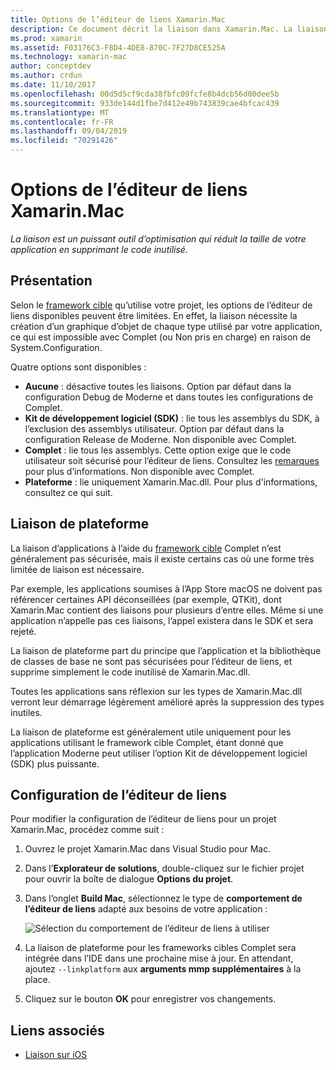 ```yaml
---
title: Options de l’éditeur de liens Xamarin.Mac
description: Ce document décrit la liaison dans Xamarin.Mac. La liaison est un puissant outil d’optimisation qui réduit la taille de votre application en supprimant le code inutilisé.
ms.prod: xamarin
ms.assetid: F03176C3-F8D4-4DE8-870C-7F27D8CE525A
ms.technology: xamarin-mac
author: conceptdev
ms.author: crdun
ms.date: 11/10/2017
ms.openlocfilehash: 00d5d5cf9cda38fbfc09fcfe8b4dcb56d00dee5b
ms.sourcegitcommit: 933de144d1fbe7d412e49b743839cae4bfcac439
ms.translationtype: MT
ms.contentlocale: fr-FR
ms.lasthandoff: 09/04/2019
ms.locfileid: "70291426"
---
```

# <a name="xamarinmac-linker-options"></a>Options de l’éditeur de liens Xamarin.Mac

_La liaison est un puissant outil d’optimisation qui réduit la taille de votre application en supprimant le code inutilisé._

## <a name="overview"></a>Présentation

Selon le [framework cible](~/mac/platform/target-framework.md) qu’utilise votre projet, les options de l’éditeur de liens disponibles peuvent être limitées. En effet, la liaison nécessite la création d’un graphique d’objet de chaque type utilisé par votre application, ce qui est impossible avec Complet (ou Non pris en charge) en raison de System.Configuration.

Quatre options sont disponibles :

- **Aucune** : désactive toutes les liaisons. Option par défaut dans la configuration Debug de Moderne et dans toutes les configurations de Complet.
- **Kit de développement logiciel (SDK)** : lie tous les assemblys du SDK, à l’exclusion des assemblys utilisateur. Option par défaut dans la configuration Release de Moderne. Non disponible avec Complet.
- **Complet** : lie tous les assemblys. Cette option exige que le code utilisateur soit sécurisé pour l’éditeur de liens. Consultez les [remarques](~/ios/deploy-test/linker.md) pour plus d’informations. Non disponible avec Complet.
- **Plateforme** : lie uniquement Xamarin.Mac.dll. Pour plus d'informations, consultez ce qui suit.

## <a name="platform-linking"></a>Liaison de plateforme

La liaison d’applications à l’aide du [framework cible](~/mac/platform/target-framework.md) Complet n’est généralement pas sécurisée, mais il existe certains cas où une forme très limitée de liaison est nécessaire.

Par exemple, les applications soumises à l’App Store macOS ne doivent pas référencer certaines API déconseillées (par exemple, QTKit), dont Xamarin.Mac contient des liaisons pour plusieurs d’entre elles. Même si une application n’appelle pas ces liaisons, l’appel existera dans le SDK et sera rejeté.

La liaison de plateforme part du principe que l’application et la bibliothèque de classes de base ne sont pas sécurisées pour l’éditeur de liens, et supprime simplement le code inutilisé de Xamarin.Mac.dll. 

Toutes les applications sans réflexion sur les types de Xamarin.Mac.dll verront leur démarrage légèrement amélioré après la suppression des types inutiles.

La liaison de plateforme est généralement utile uniquement pour les applications utilisant le framework cible Complet, étant donné que l’application Moderne peut utiliser l’option Kit de développement logiciel (SDK) plus puissante.

## <a name="setting-the-linker-configuration"></a>Configuration de l’éditeur de liens

Pour modifier la configuration de l’éditeur de liens pour un projet Xamarin.Mac, procédez comme suit :

1. Ouvrez le projet Xamarin.Mac dans Visual Studio pour Mac.
2. Dans l’**Explorateur de solutions**, double-cliquez sur le fichier projet pour ouvrir la boîte de dialogue **Options du projet**.
3. Dans l’onglet **Build Mac**, sélectionnez le type de **comportement de l’éditeur de liens** adapté aux besoins de votre application :

    ![Sélection du comportement de l’éditeur de liens à utiliser](linker-images/link-behavior.png "Sélection du comportement de l’éditeur de liens à utiliser")

4. La liaison de plateforme pour les frameworks cibles Complet sera intégrée dans l’IDE dans une prochaine mise à jour. En attendant, ajoutez `--linkplatform` aux **arguments mmp supplémentaires** à la place.
5. Cliquez sur le bouton **OK** pour enregistrer vos changements.


## <a name="related-links"></a>Liens associés

- [Liaison sur iOS](~/ios/deploy-test/linker.md)
